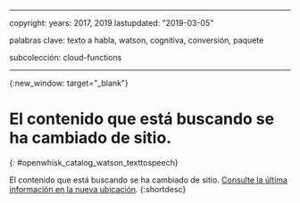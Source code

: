 
---

copyright:
  years: 2017, 2019
lastupdated: "2019-03-05"

palabras clave: texto a habla, watson, cognitiva, conversión, paquete

subcolección: cloud-functions

---


{:new_window: target="_blank"}
# El contenido que está buscando se ha cambiado de sitio.
{: #openwhisk_catalog_watson_texttospeech}

El contenido que está buscando se ha cambiado de sitio. [Consulte la última información en la nueva ubicación](/docs/openwhisk?topic=cloud-functions-pkg_text_to_speech).
{:shortdesc}
